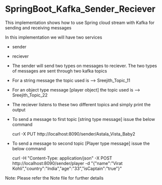 # SpringBoot_Kafka_Sender_Reciever
This implementation shows how to use Spring cloud stream with Kafka for sending and receiving messages


In this implementation we will have two services

 - sender

 - reciever
 
* The sender will send two types on messages to reciever. The two types of messages are sent through two kafka topics

* For a string message the topic used is  --> Sreejith_Topic_11

* For an object type message [player object] the topic used is  --> Sreejith_Topic_22

* The reciever listens to these two different topics and simply print the output

* To send a message to first topic [string type message] issue the below command

	curl -X PUT http://localhost:8090/sender/Astala_Vista_Baby2

* To send a message to second topic [Player type message] issue the below command

	curl -H "Content-Type: application/json" -X POST http://localhost:8090/sender/player -d "{\"name\":\"Virat Kohli\",\"country\":\"India\",\"age\":\"33\",\"isCaptain\":\"true\"}"
	
Note: Please refer the Note file for further details

